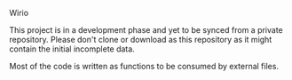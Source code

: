 Wirio

This project is in a development phase and yet to be synced from a private repository. Please don't clone or download as this repository as it might contain the initial incomplete data.

Most of the code is written as functions to be consumed by external files.

